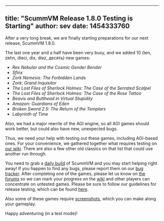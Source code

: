 
---
title: "ScummVM Release 1.8.0 Testing is Starting"
author: sev
date: 1454333760
---

After a very long break, we are finally starting preparations for our next release, ScummVM 1.8.0.

The last one year and a half have been very busy, and we added 10 (ten, zehn, dieci, dix, diez, десять) new games:

*   *Rex Nebular and the Cosmic Gender Bender*
*   *Sfinx*
*   *Zork Nemesis: The Forbidden Lands*
*   *Zork: Grand Inquisitor*
*   *The Lost Files of Sherlock Holmes: The Case of the Serrated Scalpel*
*   *The Lost Files of Sherlock Holmes: The Case of the Rose Tattoo*
*   *Beavis and Butthead in Virtual Stupidity*
*   *Amazon: Guardians of Eden*
*   *Broken Sword 2.5: The Return of the Templars*
*   *Labyrinth of Time*

Also, we had a major rewrite of the AGI engine, so all AGI games should work better, but could also have new, unexpected bugs.

Thus, we need your help with testing out these games, including AGI-based ones. For your convenience, we gathered together what requires testing on [our wiki](http://wiki.scummvm.org/index.php/Release_Testing/1.8.0). There are also a few other old classics on that list that could use another run through.

You need to grab a [daily build](/downloads/#daily) of ScummVM and you may start helping right away! If you happen to find any bugs, please report them on our [bug tracker](http://bugs.scummvm.org/). After completing one of the games, please let us know on [the forums](http://forums.scummvm.org/viewtopic.php?t=14006) so we can mark your progress on the [wiki](http://wiki.scummvm.org/index.php/Release_Testing/1.8.0) and other players can concentrate on untested games. Please be sure to follow our guidelines for release testing, which can be found [here](http://wiki.scummvm.org/index.php/Release_Testing).

Also some of these games require [screenshots](http://wiki.scummvm.org/index.php/Screenshots), which you can make along your gameplay.

Happy adventuring (in a test mode)!
